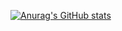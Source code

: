 [![Anurag's GitHub stats](https://github-readme-stats.vercel.app/api?username=Ala-Na)](https://github.com/anuraghazra/github-readme-stats)

